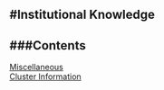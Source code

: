 #Institutional Knowledge
-----
###Contents
-----
[Miscellaneous](https://github.com/shilab/institutional-knowledge/blob/master/miscellaneous.md)  
[Cluster Information](https://github.com/shilab/institutional-knowledge/tree/master/cluster)

